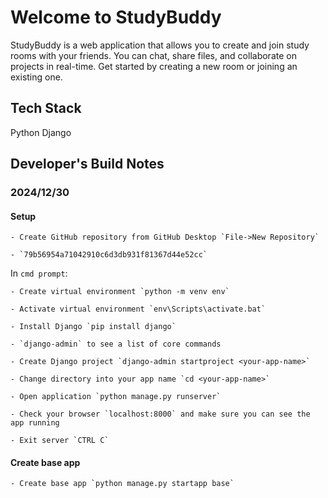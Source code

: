 # Welcome to StudyBuddy

StudyBuddy is a web application that allows you to create and join study rooms with your friends. You can chat, share files, and collaborate on projects in real-time. Get started by creating a new room or joining an existing one.

## Tech Stack

Python
Django

## Developer's Build Notes

### 2024/12/30

#### Setup

    - Create GitHub repository from GitHub Desktop `File->New Repository`

    - `79b56954a71042910c6d3db931f81367d44e52cc`

In `cmd prompt`:

    - Create virtual environment `python -m venv env`

    - Activate virtual environment `env\Scripts\activate.bat`

    - Install Django `pip install django`

    - `django-admin` to see a list of core commands

    - Create Django project `django-admin startproject <your-app-name>`

    - Change directory into your app name `cd <your-app-name>`

    - Open application `python manage.py runserver`

    - Check your browser `localhost:8000` and make sure you can see the app running

    - Exit server `CTRL C`

#### Create base app

    - Create base app `python manage.py startapp base`
